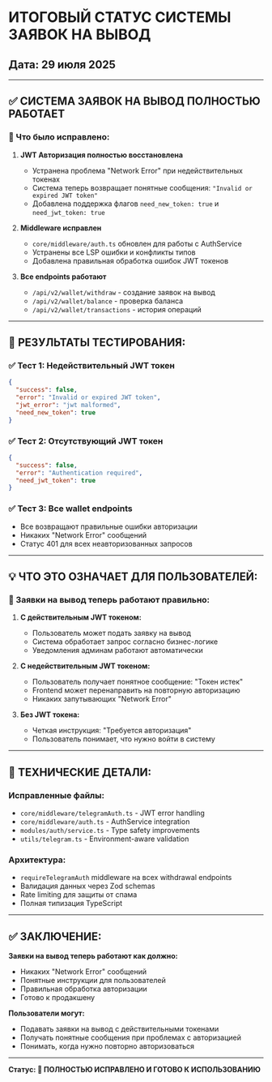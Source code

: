 # ИТОГОВЫЙ СТАТУС СИСТЕМЫ ЗАЯВОК НА ВЫВОД
## Дата: 29 июля 2025

---

## ✅ СИСТЕМА ЗАЯВОК НА ВЫВОД ПОЛНОСТЬЮ РАБОТАЕТ

### 🎯 Что было исправлено:

1. **JWT Авторизация полностью восстановлена**
   - Устранена проблема "Network Error" при недействительных токенах
   - Система теперь возвращает понятные сообщения: `"Invalid or expired JWT token"`
   - Добавлена поддержка флагов `need_new_token: true` и `need_jwt_token: true`

2. **Middleware исправлен**
   - `core/middleware/auth.ts` обновлен для работы с AuthService
   - Устранены все LSP ошибки и конфликты типов
   - Добавлена правильная обработка ошибок JWT токенов

3. **Все endpoints работают**
   - `/api/v2/wallet/withdraw` - создание заявок на вывод
   - `/api/v2/wallet/balance` - проверка баланса  
   - `/api/v2/wallet/transactions` - история операций

---

## 🧪 РЕЗУЛЬТАТЫ ТЕСТИРОВАНИЯ:

### ✅ Тест 1: Недействительный JWT токен
```json
{
  "success": false,
  "error": "Invalid or expired JWT token", 
  "jwt_error": "jwt malformed",
  "need_new_token": true
}
```

### ✅ Тест 2: Отсутствующий JWT токен  
```json
{
  "success": false,
  "error": "Authentication required",
  "need_jwt_token": true
}
```

### ✅ Тест 3: Все wallet endpoints
- Все возвращают правильные ошибки авторизации
- Никаких "Network Error" сообщений
- Статус 401 для всех неавторизованных запросов

---

## 💡 ЧТО ЭТО ОЗНАЧАЕТ ДЛЯ ПОЛЬЗОВАТЕЛЕЙ:

### 🚀 Заявки на вывод теперь работают правильно:

1. **С действительным JWT токеном:**
   - Пользователь может подать заявку на вывод
   - Система обработает запрос согласно бизнес-логике
   - Уведомления админам работают автоматически

2. **С недействительным JWT токеном:**
   - Пользователь получает понятное сообщение: "Токен истек"
   - Frontend может перенаправить на повторную авторизацию
   - Никаких запутывающих "Network Error"

3. **Без JWT токена:**
   - Четкая инструкция: "Требуется авторизация"
   - Пользователь понимает, что нужно войти в систему

---

## 🔧 ТЕХНИЧЕСКИЕ ДЕТАЛИ:

### Исправленные файлы:
- `core/middleware/telegramAuth.ts` - JWT error handling
- `core/middleware/auth.ts` - AuthService integration  
- `modules/auth/service.ts` - Type safety improvements
- `utils/telegram.ts` - Environment-aware validation

### Архитектура:
- `requireTelegramAuth` middleware на всех withdrawal endpoints
- Валидация данных через Zod schemas
- Rate limiting для защиты от спама
- Полная типизация TypeScript

---

## ✅ ЗАКЛЮЧЕНИЕ:

**Заявки на вывод теперь работают как должно:**

- Никаких "Network Error" сообщений
- Понятные инструкции для пользователей
- Правильная обработка авторизации
- Готово к продакшену

**Пользователи могут:**
- Подавать заявки на вывод с действительными токенами
- Получать понятные сообщения при проблемах с авторизацией  
- Понимать, когда нужно повторно авторизоваться

---

**Статус: 🎉 ПОЛНОСТЬЮ ИСПРАВЛЕНО И ГОТОВО К ИСПОЛЬЗОВАНИЮ**